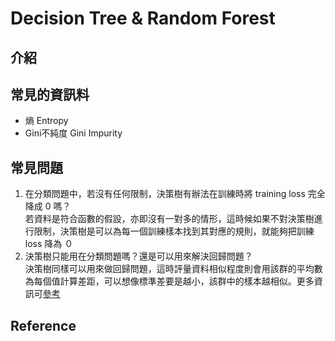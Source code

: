 # Decision Tree & Random Forest
## 介紹


## 常見的資訊料
- 熵 Entropy
- Gini不純度 Gini Impurity


## 常見問題
1. 在分類問題中，若沒有任何限制，決策樹有辦法在訓練時將 training loss 完全降成 0 嗎？
<br>若資料是符合函數的假設，亦即沒有一對多的情形，這時候如果不對決策樹進行限制，決策樹是可以為每一個訓練樣本找到其對應的規則，就能夠把訓練 loss 降為 ０
2. 決策樹只能用在分類問題嗎？還是可以用來解決回歸問題？
<br>決策樹同樣可以用來做回歸問題，這時評量資料相似程度則會用該群的平均數為每個值計算差距，可以想像標準差要是越小，該群中的樣本越相似。更多資訊可[參考](https://www.saedsayad.com/decision_tree_reg.htm)

## Reference

